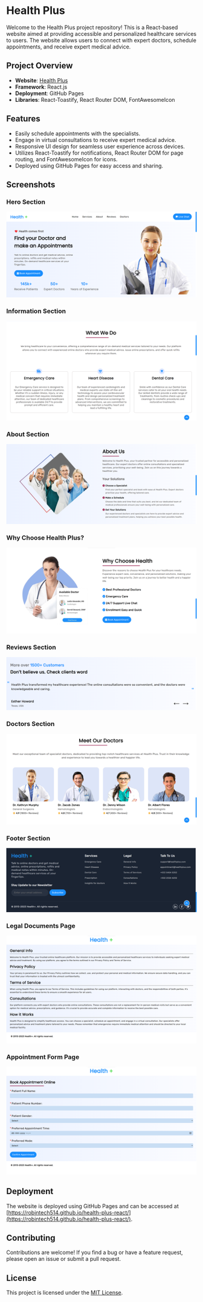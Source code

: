 # Health Plus

Welcome to the Health Plus project repository! This is a React-based website aimed at providing accessible and personalized healthcare services to users. The website allows users to connect with expert doctors, schedule appointments, and receive expert medical advice.

## Project Overview

- **Website**: [Health Plus](https://robintech514.github.io/health-plus-react/ "Health Plus")
- **Framework**: React.js
- **Deployment**: GitHub Pages
- **Libraries**: React-Toastify, React Router DOM, FontAwesomeIcon

## Features

- Easily schedule appointments with the specialists.
- Engage in virtual consultations to receive expert medical advice.
- Responsive UI design for seamless user experience across devices.
- Utilizes React-Toastify for notifications, React Router DOM for page routing, and FontAwesomeIcon for icons.
- Deployed using GitHub Pages for easy access and sharing.

## Screenshots

### Hero Section

![Health-Plus Image-1](./Health-Plus-Image1.png)

### Information Section

![Health-Plus Image-2](./Health-Plus-Image2.png)

### About Section

![Health-Plus Image-3](./Health-Plus-Image3.png)

### Why Choose Health Plus?

![Health-Plus Image-4](./Health-Plus-Image4.png)

### Reviews Section

![Health-Plus Image-5](./Health-Plus-Image5.png)

### Doctors Section

![Health-Plus Image-6](./Health-Plus-Image6.png)

### Footer Section

![Health-Plus Image-7](./Health-Plus-Image7.png)

### Legal Documents Page

![Health-Plus Image-8](./Health-Plus-Image8.png)

### Appointment Form Page

![Health-Plus Image-9](./Health-Plus-Image9.png)

## Deployment

The website is deployed using GitHub Pages and can be accessed at [https://robintech514.github.io/health-plus-react/](https://robintech514.github.io/health-plus-react/).

## Contributing

Contributions are welcome! If you find a bug or have a feature request, please open an issue or submit a pull request.

## License

This project is licensed under the [MIT License](./LICENSE "Project LICENSE").
